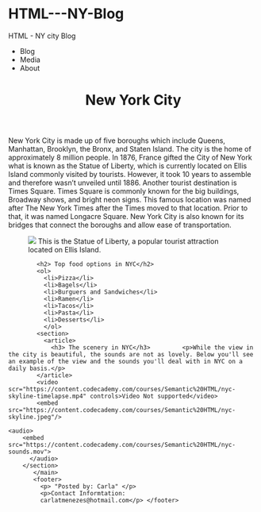 # HTML---NY-Blog
HTML - NY city Blog
<!DOCTYPE html>
<html>
  <head>
    <link rel="stylesheet" href="style.css">
  </head>
  <body>  
    <nav>
      <ul>
        <li> <a hfref=""> Blog</a></li>  
        <li> <a hfref="">Media</a></li>
        <li> <a hfref="">About</a></li>
        </ul>
      </nav>
      <header>
        <h1>New York City</h1>
     </header>
     <main>
       <section id="blog">
         <article> 
           <p>New York City is made up of five boroughs which include Queens, Manhattan, Brooklyn, the Bronx, and Staten Island. The city is the home of approximately 8 million people. In 1876, France gifted the City of New York what is known as the Statue of Liberty, which is currently located on Ellis Island commonly visited by tourists. However, it took 10 years to assemble and therefore wasn’t unveiled until 1886. Another tourist destination is Times Square. Times Square is commonly known for the big buildings, Broadway shows, and bright neon signs. This famous location was named after The New York Times after the Times moved to that location. Prior to that, it was named Longacre Square. New York City is also known for its bridges that connect the boroughs and allow ease of transportation.</p>
           </article>
           </section>
           <figure>
             <img src="https://content.codecademy.com/courses/Semantic%20HTML/statue-of-liberty.jpeg">
  <figcap>This is the Statue of Liberty, a popular tourist attraction located on Ellis Island.</figcap>
             </figure>
             
            <h2> Top food options in NYC</h2>
            <ol>
              <li>Pizza</li>
              <li>Bagels</li>
              <li>Burguers and Sandwiches</li>
              <li>Ramen</li>
              <li>Tacos</li>
              <li>Pasta</li>
              <li>Desserts</li>
              </ol>
            <section> 
              <article>
                <h3> The scenery in NYC</h3>         <p>While the view in the city is beautiful, the sounds are not as lovely. Below you'll see an example of the view and the sounds you'll deal with in NYC on a daily basis.</p>
            </article>
            <video scr="https://content.codecademy.com/courses/Semantic%20HTML/nyc-skyline-timelapse.mp4" controls>Video Not supported</video>
            <embed src="https://content.codecademy.com/courses/Semantic%20HTML/nyc-skyline.jpeg"/>
              
    <audio> 
        <embed src="https://content.codecademy.com/courses/Semantic%20HTML/nyc-sounds.mov">
          </audio>
        </section> 
           </main>
           <footer> 
             <p> "Posted by: Carla" </p>
             <p>Contact Informtation:
             carlatmenezes@hotmail.com</p> </footer>

  </body>
</html>
